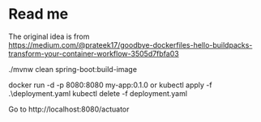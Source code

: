 # Read me

The original idea is from  
https://medium.com/@prateek17/goodbye-dockerfiles-hello-buildpacks-transform-your-container-workflow-3505d7fbfa03

./mvnw clean spring-boot:build-image

docker run -d -p 8080:8080 my-app:0.1.0
or
kubectl apply -f .\deployment.yaml
kubectl delete -f deployment.yaml

Go to
http://localhost:8080/actuator


